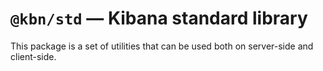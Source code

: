 # `@kbn/std` — Kibana standard library

This package is a set of utilities that can be used both on server-side and client-side.